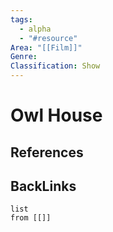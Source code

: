 ```yaml
---
tags:
  - alpha
  - "#resource"
Area: "[[Film]]"
Genre:
Classification: Show
---
```

# Owl House



## References



## BackLinks

```dataview
list
from [[]]
```

